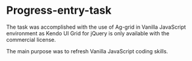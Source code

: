 # Progress-entry-task
The task was accomplished with the use of Ag-grid in Vanilla JavaScript environment as Kendo UI Grid for jQuery is only available with the commercial license. 

The main purpose was to refresh Vanilla JavaScript coding skills.